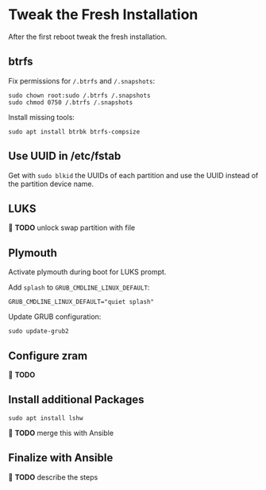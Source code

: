 # Tweak the Fresh Installation

After the first reboot tweak the fresh installation.

## btrfs

Fix permissions for `/.btrfs` and `/.snapshots`:

``` console
sudo chown root:sudo /.btrfs /.snapshots
sudo chmod 0750 /.btrfs /.snapshots
```

Install missing tools:

``` console
sudo apt install btrbk btrfs-compsize
```

## Use UUID in /etc/fstab

Get with `sudo blkid` the UUIDs of each partition and use the UUID instead of
the partition device name.

## LUKS

:construction: **TODO** unlock swap partition with file

## Plymouth

Activate plymouth during boot for LUKS prompt.

Add `splash` to `GRUB_CMDLINE_LINUX_DEFAULT`:

``` plaintext title="/etc/default/grub"
GRUB_CMDLINE_LINUX_DEFAULT="quiet splash"
```

Update GRUB configuration:

``` console
sudo update-grub2
```

## Configure zram

:construction: **TODO**

## Install additional Packages

``` console
sudo apt install lshw
```

:construction: **TODO** merge this with Ansible

## Finalize with Ansible

:construction: **TODO** describe the steps
